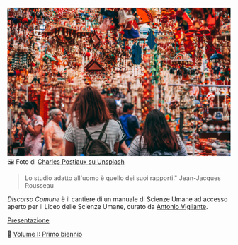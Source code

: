 ![](immagini/charles-postiaux-efkSReIxQAw-unsplash.jpg)
🖼️ Foto di [Charles Postiaux su Unsplash](https://unsplash.com/it/@charlespostiaux)

> Lo studio adatto all'uomo è quello dei suoi rapporti." Jean-Jacques Rousseau

_Discorso Comune_ è il cantiere di un manuale di Scienze Umane ad accesso aperto per il Liceo delle Scienze Umane, curato da [Antonio Vigilante](autore.md).

[Presentazione](presentazione.md)

📖 [Volume I: Primo biennio](volume--1/index.md)









